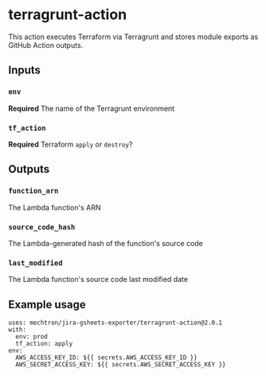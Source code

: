 # terragrunt-action

This action executes Terraform via Terragrunt and stores module exports as GitHub Action outputs.

## Inputs

### `env`

**Required** The name of the Terragrunt environment

### `tf_action`

**Required** Terraform `apply` or `destroy`?

## Outputs

### `function_arn`

The Lambda function's ARN

### `source_code_hash`

The Lambda-generated hash of the function's source code

### `last_modified`

The Lambda function's source code last modified date

## Example usage

```
uses: mechtron/jira-gsheets-exporter/terragrunt-action@2.0.1
with:
  env: prod
  tf_action: apply
env:
  AWS_ACCESS_KEY_ID: ${{ secrets.AWS_ACCESS_KEY_ID }}
  AWS_SECRET_ACCESS_KEY: ${{ secrets.AWS_SECRET_ACCESS_KEY }}
```
